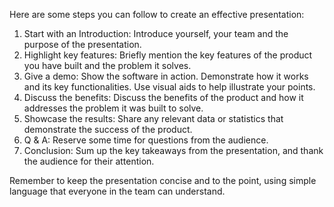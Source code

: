 Here are some steps you can follow to create an effective presentation:

1. Start with an Introduction: Introduce yourself, your team and the purpose of the presentation.
2. Highlight key features: Briefly mention the key features of the product you have built and the problem it solves.
3. Give a demo: Show the software in action. Demonstrate how it works and its key functionalities. Use visual aids to help illustrate your points.
4. Discuss the benefits: Discuss the benefits of the product and how it addresses the problem it was built to solve.
5. Showcase the results: Share any relevant data or statistics that demonstrate the success of the product.
6. Q & A: Reserve some time for questions from the audience.
7. Conclusion: Sum up the key takeaways from the presentation, and thank the audience for their attention.

Remember to keep the presentation concise and to the point, using simple language that everyone in the team can understand.